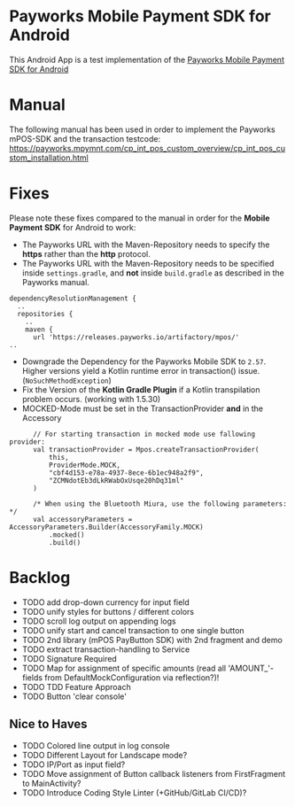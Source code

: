 # Payworks Mobile Payment SDK for Android
This Android App is a test implementation of the [Payworks Mobile Payment SDK for Android](https://payworks.mpymnt.com/cp_int_pos_custom_overview/cp_int_pos_custom_installation.html)

# Manual
The following manual has been used in order to implement the Payworks mPOS-SDK and the transaction testcode:
https://payworks.mpymnt.com/cp_int_pos_custom_overview/cp_int_pos_custom_installation.html

# Fixes
Please note these fixes compared to the manual in order for the **Mobile Payment SDK** for Android to work:

- The Payworks URL with the Maven-Repository needs to specify the **https** rather than the **http** protocol.
- The Payworks URL with the Maven-Repository needs to be specified inside `settings.gradle`,
  and **not** inside `build.gradle` as described in the Payworks manual.
```
dependencyResolutionManagement {
  ..
  repositories {
    ..
    maven {
      url 'https://releases.payworks.io/artifactory/mpos/'
..
```
- Downgrade the Dependency for the Payworks Mobile SDK to `2.57`.
Higher versions yield a Kotlin runtime error in transaction() issue. (`NoSuchMethodException`)
- Fix the Version of the **Kotlin Gradle Plugin** if a Kotlin transpilation problem occurs. (working with 1.5.30)
- MOCKED-Mode must be set in the TransactionProvider **and** in the Accessory
```
      // For starting transaction in mocked mode use fallowing provider:
      val transactionProvider = Mpos.createTransactionProvider(
          this,
          ProviderMode.MOCK,
          "cbf4d153-e78a-4937-8ece-6b1ec948a2f9",
          "ZCMNdotEb3dLkRWabOxUsqe20hDq31ml"
      )
    
      /* When using the Bluetooth Miura, use the following parameters: */
      val accessoryParameters = AccessoryParameters.Builder(AccessoryFamily.MOCK)
          .mocked()
          .build()
```

# Backlog
- TODO add drop-down currency for input field
- TODO unify styles for buttons / different colors
- TODO scroll log output on appending logs
- TODO unify start and cancel transaction to one single button
- TODO 2nd library (mPOS PayButton SDK) with 2nd fragment and demo
- TODO extract transaction-handling to Service
- TODO Signature Required
- TODO Map for assignment of specific amounts (read all 'AMOUNT_'-fields from DefaultMockConfiguration via reflection?)!
- TODO TDD Feature Approach
- TODO Button 'clear console'

## Nice to Haves
- TODO Colored line output in log console
- TODO Different Layout for Landscape mode?
- TODO IP/Port as input field?
- TODO Move assignment of Button callback listeners from FirstFragment to MainActivity?
- TODO Introduce Coding Style Linter (+GitHub/GitLab CI/CD)?
